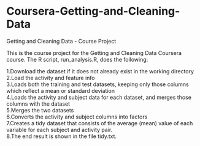 # Coursera-Getting-and-Cleaning-Data  
Getting and Cleaning Data - Course Project  

This is the course project for the Getting and Cleaning Data Coursera course. The R script, run_analysis.R, does the following:  

1.Download the dataset if it does not already exist in the working directory  
2.Load the activity and feature info  
3.Loads both the training and test datasets, keeping only those columns which reflect a mean or standard deviation  
4.Loads the activity and subject data for each dataset, and merges those columns with the dataset  
5.Merges the two datasets  
6.Converts the activity and subject columns into factors  
7.Creates a tidy dataset that consists of the average (mean) value of each variable for each subject and activity pair.  
8.The end result is shown in the file tidy.txt.  
